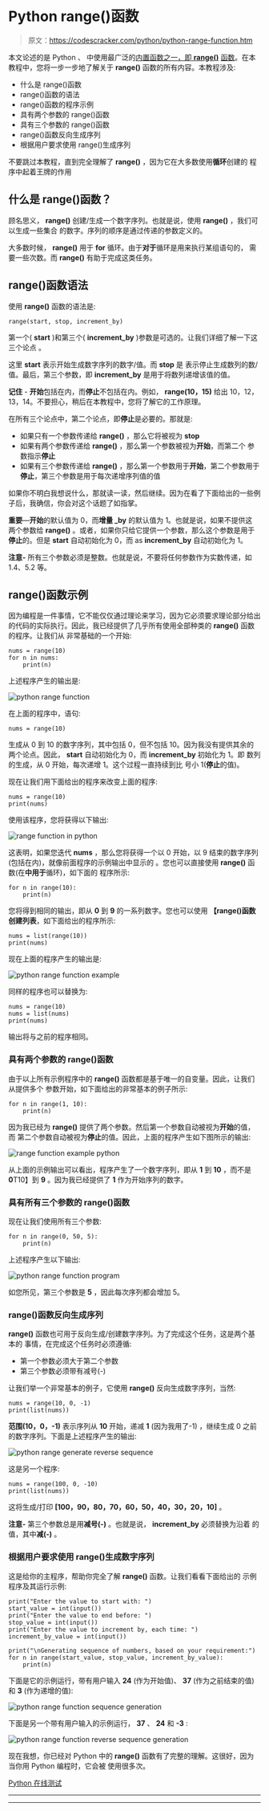# Python range()函数

> 原文：<https://codescracker.com/python/python-range-function.htm>

本文论述的是 Python 、 中使用最广泛的[内置函数之一，即 **range()**](/python/python-built-in-functions.htm) [函数](/python/python-functions.htm)。在本教程中，您将一步一步地了解关于 **range()** 函数的所有内容。本教程涉及:

*   什么是 range()函数
*   range()函数的语法
*   range()函数的程序示例
*   具有两个参数的 range()函数
*   具有三个参数的 range()函数
*   range()函数反向生成序列
*   根据用户要求使用 range()生成序列

不要跳过本教程，直到完全理解了 **range()** ，因为它在大多数使用**循环**创建的 程序中起着王牌的作用

## 什么是 range()函数？

顾名思义， **range()** 创建/生成一个数字序列。也就是说，使用 **range()** ，我们可以生成一些集合 的数字。序列的顺序是通过传递的参数定义的。

大多数时候， **range()** 用于 **for** 循环。由于**对于**循环是用来执行某组语句的， 需要一些次数。而 **range()** 有助于完成这类任务。

## range()函数语法

使用 **range()** 函数的语法是:

```
range(start, stop, increment_by)
```

第一个( **start** )和第三个( **increment_by** )参数是可选的。让我们详细了解一下这三个论点 。

这里 **start** 表示开始生成数字序列的数字/值。而 **stop** 是 表示停止生成数列的数/值。最后，第三个参数，即 **increment_by** 是用于将数列递增该值的值。

**记住** - **开始**包括在内，而**停止**不包括在内。例如， **range(10，15)** 给出 10，12，13，14。不要担心，稍后在本教程中，您将了解它的工作原理。

在所有三个论点中，第二个论点，即**停止**是必要的。那就是:

*   如果只有一个参数传递给 **range()** ，那么它将被视为 **stop**
*   如果有两个参数传递给 **range()** ，那么第一个参数被视为**开始**，而第二个 参数指示**停止**
*   如果有三个参数传递给 **range()** ，那么第一个参数用于**开始**，第二个参数用于**停止**，第三个参数是用于每次递增序列值的值

如果你不明白我想说什么，那就读一读，然后继续。因为在看了下面给出的一些例子后，我确信，你会对这个话题了如指掌。

**重要**—**开始**的默认值为 0，而**增量 _by** 的默认值为 1。也就是说，如果不提供这 两个参数给 **range()** 。或者，如果你只给它提供一个参数，那么这个参数是用于**停止**的。但是 **start** 自动初始化为 0，而 as **increment_by** 自动初始化为 1。

**注意-** 所有三个参数必须是整数。也就是说，不要将任何参数作为实数传递，如 1.4、5.2 等。

## range()函数示例

因为编程是一件事情，它不能仅仅通过理论来学习，因为它必须要求理论部分给出的代码的实际执行。因此，我已经提供了几乎所有使用全部种类的 **range()** 函数的程序。让我们从 非常基础的一个开始:

```
nums = range(10)
for n in nums:
    print(n)
```

上述程序产生的输出是:

![python range function](img/272c0abccc6cd6405486b4561acdc9fa.png)

在上面的程序中，语句:

```
nums = range(10)
```

生成从 0 到 10 的数字序列，其中包括 0，但不包括 10。因为我没有提供其余的两个论点。因此， **start** 自动初始化为 0，而 **increment_by** 初始化为 1。即 数列的生成，从 0 开始，每次递增 1。这个过程一直持续到比 号小 1(**停止**的值)。

现在让我们用下面给出的程序来改变上面的程序:

```
nums = range(10)
print(nums)
```

使用该程序，您将获得以下输出:

![range function in python](img/1b48b7338c99fa298690aad38390466e.png)

这表明，如果您迭代 **nums** ，那么您将获得一个以 0 开始，以 9 结束的数字序列(包括在内)，就像前面程序的示例输出中显示的 。您也可以直接使用 **range()** 函数(在**中用于**循环)，如下面的 程序所示:

```
for n in range(10):
    print(n)
```

您将得到相同的输出，即从 **0** 到 **9** 的一系列数字。您也可以使用 **【range()**函数创建**列表**，如下面给出的程序所示:

```
nums = list(range(10))
print(nums)
```

现在上面的程序产生的输出是:

![python range function example](img/d915ad7d2770c5b10d1bb1ad8de8ee1a.png)

同样的程序也可以替换为:

```
nums = range(10)
nums = list(nums)
print(nums)
```

输出将与之前的程序相同。

### 具有两个参数的 range()函数

由于以上所有示例程序中的 **range()** 函数都是基于唯一的自变量。因此，让我们从提供多个 参数开始，如下面给出的非常基本的例子所示:

```
for n in range(1, 10):
    print(n)
```

因为我已经为 **range()** 提供了两个参数。然后第一个参数自动被视为**开始**的值，而 第二个参数自动被视为**停止**的值。因此，上面的程序产生如下图所示的输出:

![range function example python](img/0a9894632e4ba6dccabaa658041f1809.png)

从上面的示例输出可以看出，程序产生了一个数字序列，即从 **1** 到 **10** ，而不是**0**T10】到 **9** 。因为我已经提供了 **1** 作为开始序列的数字。

### 具有所有三个参数的 range()函数

现在让我们使用所有三个参数:

```
for n in range(0, 50, 5):
    print(n)
```

上述程序产生以下输出:

![python range function program](img/5093ae1783df2bf5b3f96d046cfd2fcb.png)

如您所见，第三个参数是 **5** ，因此每次序列都会增加 5。

### range()函数反向生成序列

**range()** 函数也可用于反向生成/创建数字序列。为了完成这个任务，这是两个基本的 事情，在完成这个任务时必须遵循:

*   第一个参数必须大于第二个参数
*   第三个参数必须带有减号(-)

让我们举一个非常基本的例子，它使用 **range()** 反向生成数字序列，当然:

```
nums = range(10, 0, -1)
print(list(nums))
```

**范围(10，0，-1)** 表示序列从 **10** 开始，递减 **1** (因为我用了-1) ，继续生成 0 之前的数字序列。下面是上述程序产生的输出:

![python range generate reverse sequence](img/98c41594ac82d15cdfbe6b17b59f6dfb.png)

这是另一个程序:

```
nums = range(100, 0, -10)
print(list(nums))
```

这将生成/打印 **[100，90，80，70，60，50，40，30，20，10]** 。

**注意-** 第三个参数总是用**减号(-)** 。也就是说， **increment_by** 必须替换为沿着 的值，其中**减(-)** 。

### 根据用户要求使用 range()生成数字序列

这是给你的主程序，帮助你完全了解 **range()** 函数。让我们看看下面给出的 示例程序及其运行示例:

```
print("Enter the value to start with: ")
start_value = int(input())
print("Enter the value to end before: ")
stop_value = int(input())
print("Enter the value to increment by, each time: ")
increment_by_value = int(input())

print("\nGenerating sequence of numbers, based on your requirement:")
for n in range(start_value, stop_value, increment_by_value):
    print(n)
```

下面是它的示例运行，带有用户输入 **24** (作为开始值)、 **37** (作为之前结束的值)和 **3** (作为递增的值):

![python range function sequence generation](img/72561ca40ba7da9124a83dacfa16dab9.png)

下面是另一个带有用户输入的示例运行， **37** 、 **24** 和 **-3** :

![python range function reverse sequence generation](img/5b1d6599b5b4030732972effd1cb444e.png)

现在我想，你已经对 Python 中的 **range()** 函数有了完整的理解。这很好，因为当你用 Python 编程时，它会被 使用很多次。

[Python 在线测试](/exam/showtest.php?subid=10)

* * *

* * *